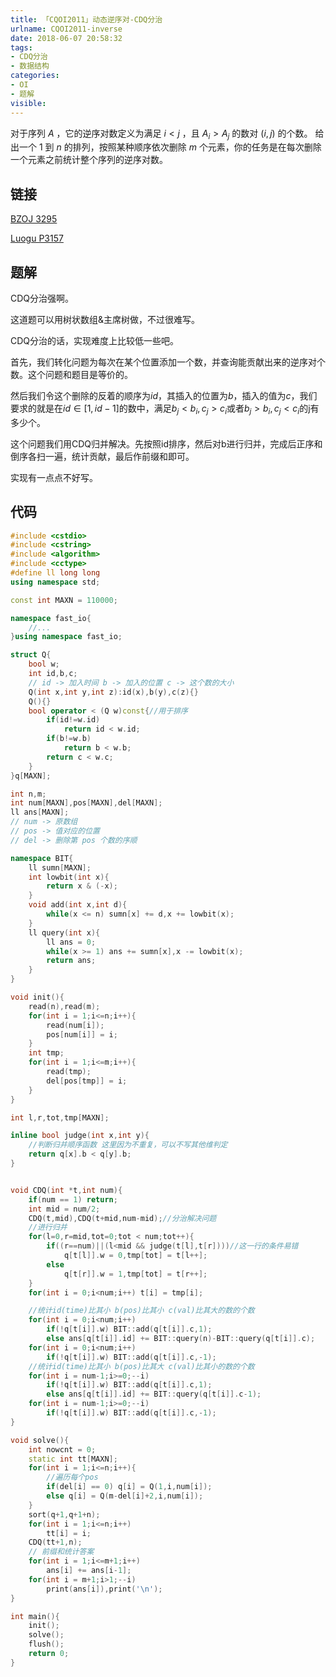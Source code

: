 ```yaml
---
title: 「CQOI2011」动态逆序对-CDQ分治
urlname: CQOI2011-inverse
date: 2018-06-07 20:58:32
tags: 
- CDQ分治
- 数据结构
categories: 
- OI
- 题解
visible:
---
```


对于序列 $A$ ，它的逆序对数定义为满足 $i<j$ ，且 $A_i>A_j$ 的数对 $(i,j)$ 的个数。
给出一个 $1$ 到 $n$ 的排列，按照某种顺序依次删除 $m$ 个元素，你的任务是在每次删除一个元素之前统计整个序列的逆序对数。

<!-- more -->

## 链接

[BZOJ 3295](https://www.lydsy.com/JudgeOnline/problem.php?id=3295)

[Luogu P3157](https://www.luogu.org/problemnew/show/P3157)

## 题解

CDQ分治强啊。

这道题可以用树状数组&主席树做，不过很难写。

CDQ分治的话，实现难度上比较低一些吧。

首先，我们转化问题为每次在某个位置添加一个数，并查询能贡献出来的逆序对个数。这个问题和题目是等价的。

然后我们令这个删除的反着的顺序为$id$，其插入的位置为$b$，插入的值为$c$，我们要求的就是在$id \in [1,id - 1]$的数中，满足$b_j < b_i,c_j > c_i$或者$b_j > b_i,c_j < c_i$的j有多少个。

这个问题我们用CDQ归并解决。先按照id排序，然后对b进行归并，完成后正序和倒序各扫一遍，统计贡献，最后作前缀和即可。

实现有一点点不好写。

## 代码


```cpp
#include <cstdio>
#include <cstring>
#include <algorithm>
#include <cctype>
#define ll long long
using namespace std;

const int MAXN = 110000;

namespace fast_io{
    //...
}using namespace fast_io;

struct Q{
    bool w;
    int id,b,c;
    // id -> 加入时间 b -> 加入的位置 c -> 这个数的大小
    Q(int x,int y,int z):id(x),b(y),c(z){}
    Q(){}
    bool operator < (Q w)const{//用于排序
        if(id!=w.id) 
            return id < w.id;
        if(b!=w.b)
            return b < w.b;
        return c < w.c;
    }
}q[MAXN];

int n,m;
int num[MAXN],pos[MAXN],del[MAXN];
ll ans[MAXN];
// num -> 原数组
// pos -> 值对应的位置
// del -> 删除第 pos 个数的序顺 

namespace BIT{
    ll sumn[MAXN];
    int lowbit(int x){
        return x & (-x);
    }
    void add(int x,int d){
        while(x <= n) sumn[x] += d,x += lowbit(x);
    }
    ll query(int x){
        ll ans = 0;
        while(x >= 1) ans += sumn[x],x -= lowbit(x);
        return ans;
    }
}

void init(){
    read(n),read(m);
    for(int i = 1;i<=n;i++){
        read(num[i]);
        pos[num[i]] = i;
    }
    int tmp; 
    for(int i = 1;i<=m;i++){
        read(tmp);
        del[pos[tmp]] = i;
    }
}

int l,r,tot,tmp[MAXN];

inline bool judge(int x,int y){
    //判断归并顺序函数 这里因为不重复，可以不写其他维判定
    return q[x].b < q[y].b;
}


void CDQ(int *t,int num){
    if(num == 1) return;
    int mid = num/2;
    CDQ(t,mid),CDQ(t+mid,num-mid);//分治解决问题
    //进行归并
    for(l=0,r=mid,tot=0;tot < num;tot++){
        if((r==num)||(l<mid && judge(t[l],t[r])))//这一行的条件易错
            q[t[l]].w = 0,tmp[tot] = t[l++];
        else
            q[t[r]].w = 1,tmp[tot] = t[r++];
    }
    for(int i = 0;i<num;i++) t[i] = tmp[i];

    //统计id(time)比其小 b(pos)比其小 c(val)比其大的数的个数
    for(int i = 0;i<num;i++)
        if(!q[t[i]].w) BIT::add(q[t[i]].c,1);
        else ans[q[t[i]].id] += BIT::query(n)-BIT::query(q[t[i]].c);
    for(int i = 0;i<num;i++)
        if(!q[t[i]].w) BIT::add(q[t[i]].c,-1);
    //统计id(time)比其小 b(pos)比其大 c(val)比其小的数的个数
    for(int i = num-1;i>=0;--i)
        if(!q[t[i]].w) BIT::add(q[t[i]].c,1);
        else ans[q[t[i]].id] += BIT::query(q[t[i]].c-1);
    for(int i = num-1;i>=0;--i)
        if(!q[t[i]].w) BIT::add(q[t[i]].c,-1);
}

void solve(){
    int nowcnt = 0;
    static int tt[MAXN];
    for(int i = 1;i<=n;i++){
        //遍历每个pos 
        if(del[i] == 0) q[i] = Q(1,i,num[i]);
        else q[i] = Q(m-del[i]+2,i,num[i]);
    }
    sort(q+1,q+1+n);
    for(int i = 1;i<=n;i++)
        tt[i] = i;
    CDQ(tt+1,n);
    // 前缀和统计答案
    for(int i = 1;i<=m+1;i++)
        ans[i] += ans[i-1];
    for(int i = m+1;i>1;--i)
        print(ans[i]),print('\n');
}

int main(){
    init();
    solve();
    flush();
    return 0;
}
```

